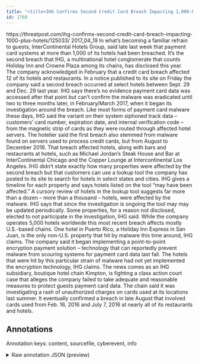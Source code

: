 ```yaml
---
title: "<title>IHG Confirms Second Credit Card Breach Impacting 1,000-Plus Hotels | Threatpost | The first stop for security news</title>"
id: 1760
---
```


<title>IHG Confirms Second Credit Card Breach Impacting 1,000-Plus Hotels | Threatpost | The first stop for security news</title>
<source> https://threatpost.com/ihg-confirms-second-credit-card-breach-impacting-1000-plus-hotels/125033/ </source>
<date> 2017_04_19 </date>
<text>
In what’s becoming a familiar refrain to guests, InterContinental Hotels Group, said late last week that payment card systems at more than 1,000 of its hotels had been breached.
It’s the second breach that IHG, a multinational hotel conglomerate that counts Holiday Inn and Crowne Plaza among its chains, has disclosed this year. The company acknowledged in February that a credit card breach affected 12 of its hotels and restaurants.
In a notice published to its site on Friday the company said a second breach occurred at select hotels between Sept. 29 and Dec. 29 last year. IHG says there’s no evidence payment card data was accessed after that point but can’t confirm the malware was eradicated until two to three months later, in February/March 2017, when it began its investigation around the breach.
Like most forms of payment card malware these days, IHG said the variant on their system siphoned track data – customers’ card number, expiration date, and internal verification code – from the magnetic strip of cards as they were routed through affected hotel servers.
The hotelier said the first breach also stemmed from malware found on servers used to process credit cards, but from August to December 2016. That breach affected hotels, along with bars and restaurants at hotels, such as Michael Jordan’s Steak House and Bar at InterContinental Chicago and the Copper Lounge at Intercontinental Los Angeles.
IHG didn’t state exactly how many properties were affected by the second breach but that customers can use a lookup tool the company has posted to its site to search for hotels in select states and cities. IHG gives a timeline for each property and says hotels listed on the tool “may have been affected.”
A cursory review of hotels in the lookup tool suggests far more than a dozen – more than a thousand – hotels, were affected by the malware.
IHG says that since the investigation is ongoing the tool may may be updated periodically. Some properties, for a reason not disclosed, elected to not participate in the investigation, IHG said.
While the company operates 5,000 hotels worldwide this most recent breach affects mostly U.S.-based chains. One hotel in Puerto Rico, a Holiday Inn Express in San Juan, is the only non-U.S. property that hit by malware this time around, IHG claims.
The company said it began implementing a point-to-point encryption payment solution – technology that can reportedly prevent malware from scouring systems for payment card data last fall. The hotels that were hit by this particular strain of malware had not yet implemented the encryption technology, IHG claims.
The news comes as an IHG subsidiary, boutique hotel chain Kimpton, is fighting a class action court case that alleges the company failed to take adequate and reasonable measures to protect guests payment card data.
The chain said it was investigating a rash of unauthorized charges on cards used at its locations last summer. It eventually confirmed a breach in late August that involved cards used from Feb. 16, 2016 and July 7, 2016 at nearly all of its restaurants and hotels.
</text>



## Annotations

Annotation keys: content, sourcefile, cyberevent, info

<details>
<summary>Raw annotation JSON (preview)</summary>

```json
{
  "content": "In what\u2019s becoming a familiar refrain to guests, InterContinental Hotels Group, said late last week that payment card systems at more than\u00a01,000\u00a0of its hotels had been breached. It\u2019s the second breach that IHG, a multinational hotel conglomerate that counts Holiday Inn and Crowne Plaza among its chains, has disclosed this year. The company acknowledged in February that a credit card breach affected 12 of its hotels and restaurants. In a notice published to its site on Friday the company said a second breach occurred at select hotels between Sept.\u00a029 and Dec.\u00a029 last year. IHG says there\u2019s no evidence payment card data was accessed after that point but can\u2019t confirm the malware was eradicated until two to three months later, in February/March 2017, when it began its investigation around the breach. Like most forms of payment card malware these days, IHG said\u00a0the variant on their system siphoned track data \u2013 customers\u2019 card number, expiration date, and internal verification code \u2013 from the magnetic strip of cards as they were routed through affected hotel servers. The hotelier said the first breach also stemmed from malware found on servers used to process credit cards, but from August to December 2016. That breach affected hotels, along with bars and restaurants at hotels, such as\u00a0Michael Jordan\u2019s Steak House and Bar at InterContinental Chicago and the Copper Lounge at Intercontinental Los Angeles. IHG didn\u2019t state exactly how many properties were affected by the second breach but that customers can use a lookup tool the company has posted to\u00a0its site to search for hotels in select states and cities. IHG gives a timeline for each property and says hotels listed on the tool \u201cmay have been affected.\u201d A cursory review of hotels in the lookup tool suggests far more than a dozen \u2013 more than\u00a0a thousand \u2013 hotels, were affected by the malware. IHG says that since the investigation is ongoing the tool may may be updated periodically. Some properties, for a reason not disclosed, elected to not participate in the investigation, IHG\u00a0said. While the company operates 5,000 hotels worldwide this most recent breach affects mostly U.S.-based chains. One hotel in Puerto Rico, a Holiday Inn Express in San Juan, is the only non-U.S. property that hit\u00a0by malware this time around, IHG claims. The company said\u00a0it began implementing a point-to-point encryption payment solution \u2013 technology that can reportedly prevent malware from scouring systems for payment card data last fall. The hotels that were hit by this particular strain of malware had not yet implemented the encryption technology, IHG claims. The news comes as an IHG subsidiary, boutique hotel chain Kimpton, is fighting a class action court case that alleges the company failed to take adequate and reasonable measures to protect guests payment card data. The chain said it was investigating a rash of unauthorized charges on cards used at its locations last summer. It\u00a0eventually confirmed a breach in late August that involved cards used from Feb.\u00a016, 2016 and July 7, 2016 at nearly all of its restaurants and hotels.",
  "sourcefile": "1760.txt",
  "cyberevent": {
    "hopper": [
      {
        "index": 0,
        "relation": "Same",
        "events": [
          {
            "index": "E9",
            "type": "Attack",
            "realis": "Actual",
            "nugget": {
              "startOffset": 2112,
              "index": "T40",
              "endOffset": 2135,
              "text": "this most recent breach"
            },
            "argument": [
              {
                "index": "T41",
                "text": "U.S.-based chains",
                "endOffset": 2168,
                "role": {
                  "type": "Victim"
                },
                "startOffset": 2151,
                "type": "Organization"
         
```
</details>
